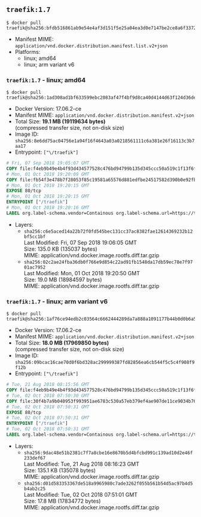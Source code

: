## `traefik:1.7`

```console
$ docker pull traefik@sha256:bfdb516861ab9e54e4af3d151f5e25a04ea3d0e7147be2ce8a6f33723874413d
```

-	Manifest MIME: `application/vnd.docker.distribution.manifest.list.v2+json`
-	Platforms:
	-	linux; amd64
	-	linux; arm variant v6

### `traefik:1.7` - linux; amd64

```console
$ docker pull traefik@sha256:1ad308ad1bf633599ebc2083af47f4bf9d8ca40d4144d63f124d36de7ac0d75a
```

-	Docker Version: 17.06.2-ce
-	Manifest MIME: `application/vnd.docker.distribution.manifest.v2+json`
-	Total Size: **19.1 MB (19119634 bytes)**  
	(compressed transfer size, not on-disk size)
-	Image ID: `sha256:8e6dd75ac04756e1a94f16f4643a03a0218561111c6a381e26f16113c3b7aa17`
-	Entrypoint: `["\/traefik"]`

```dockerfile
# Fri, 07 Sep 2018 19:05:07 GMT
COPY file:f4eb9b49e4b4f93d434577528c476bd94799b135d345ccc50a519c1f13f6f97a in /etc/ssl/certs/ 
# Mon, 01 Oct 2018 19:20:09 GMT
COPY file:fb54f3e478b7f28053f85c19581a65576d881edfbe24517582d390b0e92fbc1d in / 
# Mon, 01 Oct 2018 19:20:15 GMT
EXPOSE 80/tcp
# Mon, 01 Oct 2018 19:20:15 GMT
ENTRYPOINT ["/traefik"]
# Mon, 01 Oct 2018 19:20:16 GMT
LABEL org.label-schema.vendor=Containous org.label-schema.url=https://traefik.io org.label-schema.name=Traefik org.label-schema.description=A modern reverse-proxy org.label-schema.version=v1.7.1 org.label-schema.docker.schema-version=1.0
```

-	Layers:
	-	`sha256:c6e5aced14a22b72f0fd545bec131cc37ac8382fae12614369232b12bf5cc1bf`  
		Last Modified: Fri, 07 Sep 2018 19:06:05 GMT  
		Size: 135.0 KB (135037 bytes)  
		MIME: application/vnd.docker.image.rootfs.diff.tar.gzip
	-	`sha256:02c2ae24fba36db0f766e9d854c22ad91fb1548da17db59ec78e7f9701ac7952`  
		Last Modified: Mon, 01 Oct 2018 19:20:50 GMT  
		Size: 19.0 MB (18984597 bytes)  
		MIME: application/vnd.docker.image.rootfs.diff.tar.gzip

### `traefik:1.7` - linux; arm variant v6

```console
$ docker pull traefik@sha256:1af76ce94edb2c03564c6662444289da7a888a1091177b44b0d0b6a59e7bbaae
```

-	Docker Version: 17.06.2-ce
-	Manifest MIME: `application/vnd.docker.distribution.manifest.v2+json`
-	Total Size: **18.0 MB (17969850 bytes)**  
	(compressed transfer size, not on-disk size)
-	Image ID: `sha256:09bcac16cae70d0f6bd328ac299999387fd82856ea6cb544f5c5c4f908f9f12b`
-	Entrypoint: `["\/traefik"]`

```dockerfile
# Tue, 21 Aug 2018 08:15:56 GMT
COPY file:f4eb9b49e4b4f93d434577528c476bd94799b135d345ccc50a519c1f13f6f97a in /etc/ssl/certs/ 
# Tue, 02 Oct 2018 07:50:30 GMT
COPY file:30f4b7a9b040953f993951ae6783c530a57eb379ef4ae907de11ce9034b76019 in / 
# Tue, 02 Oct 2018 07:50:31 GMT
EXPOSE 80/tcp
# Tue, 02 Oct 2018 07:50:31 GMT
ENTRYPOINT ["/traefik"]
# Tue, 02 Oct 2018 07:50:31 GMT
LABEL org.label-schema.vendor=Containous org.label-schema.url=https://traefik.io org.label-schema.name=Traefik org.label-schema.description=A modern reverse-proxy org.label-schema.version=v1.7.1 org.label-schema.docker.schema-version=1.0
```

-	Layers:
	-	`sha256:9dac48e51b2381c7f7a8cbe16e8670b5d4bfcbd991c139ad10d2e46f233def67`  
		Last Modified: Tue, 21 Aug 2018 08:16:23 GMT  
		Size: 135.1 KB (135078 bytes)  
		MIME: application/vnd.docker.image.rootfs.diff.tar.gzip
	-	`sha256:d01d583353367de518a9965980c7ade3262f055b561b54d5ac97b4d5b4ab2c25`  
		Last Modified: Tue, 02 Oct 2018 07:51:01 GMT  
		Size: 17.8 MB (17834772 bytes)  
		MIME: application/vnd.docker.image.rootfs.diff.tar.gzip
